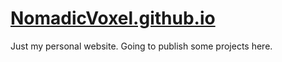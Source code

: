 # [NomadicVoxel.github.io](https://nomadicvoxel.github.io)

Just my personal website. Going to publish some projects here.